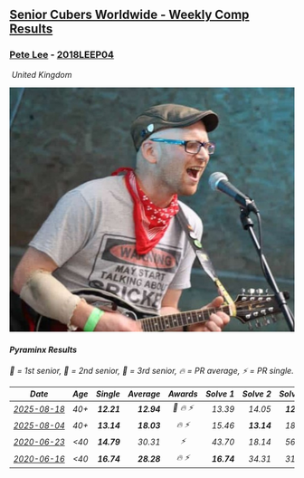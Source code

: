 <style>table {white-space: nowrap;}</style>
<link rel="stylesheet" type="text/css" href="/scw-comp/css/flags.css" />

## [Senior Cubers Worldwide - Weekly Comp Results](/scw-comp/results/)
### [Pete Lee](README.md) - [2018LEEP04](https://www.worldcubeassociation.org/persons/2018LEEP04?event=pyram)

<i class="flag flag-GB" />&nbsp;United Kingdom

![Pete Lee](1574700550.jpg)

#### Pyraminx Results

<span style="white-space: nowrap;">🥇 = 1st senior</span>, <span style="white-space: nowrap;">🥈 = 2nd senior</span>, <span style="white-space: nowrap;">🥉 = 3rd senior</span>, <span style="white-space: nowrap;">🔥 = PR average</span>, <span style="white-space: nowrap;">⚡ = PR single</span>.

| Date | Age | Single | Average | Awards | Solve 1 | Solve 2 | Solve 3 | Solve 4 | Solve 5 | Video |
| :--: | :--: | --: | --: | :--: | --: | --: | --: | --: | --: | :-- |
| [2025-08-18](../../results/2025-08-18/pyram.md) | 40+ | **12.21** | **12.94** | 🥉 🔥 ⚡ | 13.39 | 14.05 | **12.21** | 12.28 | 13.14 | [Desktop](https://www.facebook.com/events/771985561972365/permalink/774270231743898) / [Mobile](https://m.facebook.com/events/771985561972365?view=permalink&id=774270231743898) |
| [2025-08-04](../../results/2025-08-04/pyram.md) | 40+ | **13.14** | **18.03** | 🔥 ⚡ | 15.46 | **13.14** | 18.13 | 35.32 | 20.49 | [Desktop](https://www.facebook.com/events/773476181922397/permalink/778063364797012) / [Mobile](https://m.facebook.com/events/773476181922397?view=permalink&id=778063364797012) |
| [2020-06-23](../../results/2020-06-23/pyram.md) | <40 | **14.79** | 30.31 | ⚡ | 43.70 | 18.14 | 56.90 | 29.10 | **14.79** | [Desktop](https://www.facebook.com/events/1618516681636159/permalink/1624128411074986) / [Mobile](https://m.facebook.com/events/1618516681636159?view=permalink&id=1624128411074986) |
| [2020-06-16](../../results/2020-06-16/pyram.md) | <40 | **16.74** | **28.28** | 🔥 ⚡ | **16.74** | 34.31 | 31.88 | 18.64 | 49.60 | [Desktop](https://www.facebook.com/events/296087658445428/permalink/299520834768777) / [Mobile](https://m.facebook.com/events/296087658445428?view=permalink&id=299520834768777) |


<!-- Global site tag (gtag.js) - Google Analytics -->
<script async src="https://www.googletagmanager.com/gtag/js?id=UA-86348435-3"></script>
<script>window.dataLayer = window.dataLayer || []; function gtag() {dataLayer.push(arguments);} gtag('js', new Date()); gtag('config', 'UA-86348435-3');</script>

